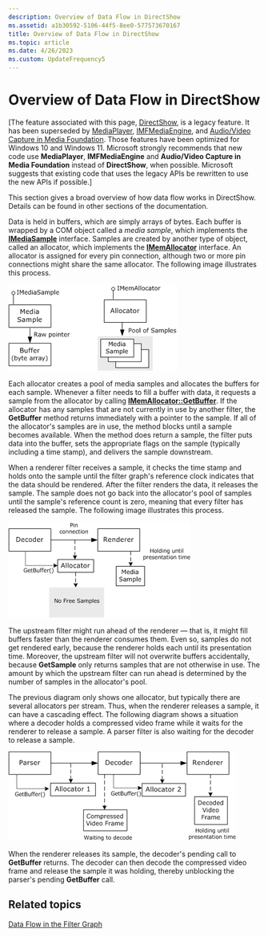 ```yaml
---
description: Overview of Data Flow in DirectShow
ms.assetid: a1b30592-5106-44f5-8ee0-577573670167
title: Overview of Data Flow in DirectShow
ms.topic: article
ms.date: 4/26/2023
ms.custom: UpdateFrequency5
---
```


# Overview of Data Flow in DirectShow

\[The feature associated with this page, [DirectShow](/windows/win32/directshow/directshow), is a legacy feature. It has been superseded by [MediaPlayer](/uwp/api/Windows.Media.Playback.MediaPlayer), [IMFMediaEngine](/windows/win32/api/mfmediaengine/nn-mfmediaengine-imfmediaengine), and [Audio/Video Capture in Media Foundation](/windows/win32/medfound/audio-video-capture-in-media-foundation). Those features have been optimized for Windows 10 and Windows 11. Microsoft strongly recommends that new code use **MediaPlayer**, **IMFMediaEngine** and **Audio/Video Capture in Media Foundation** instead of **DirectShow**, when possible. Microsoft suggests that existing code that uses the legacy APIs be rewritten to use the new APIs if possible.\]

This section gives a broad overview of how data flow works in DirectShow. Details can be found in other sections of the documentation.

Data is held in buffers, which are simply arrays of bytes. Each buffer is wrapped by a COM object called a *media sample*, which implements the [**IMediaSample**](/windows/desktop/api/Strmif/nn-strmif-imediasample) interface. Samples are created by another type of object, called an allocator, which implements the [**IMemAllocator**](/windows/desktop/api/Strmif/nn-strmif-imemallocator) interface. An allocator is assigned for every pin connection, although two or more pin connections might share the same allocator. The following image illustrates this process.

![buffers, samples, and allocators](images/dataflow.png)

Each allocator creates a pool of media samples and allocates the buffers for each sample. Whenever a filter needs to fill a buffer with data, it requests a sample from the allocator by calling [**IMemAllocator::GetBuffer**](/windows/desktop/api/Strmif/nf-strmif-imemallocator-getbuffer). If the allocator has any samples that are not currently in use by another filter, the **GetBuffer** method returns immediately with a pointer to the sample. If all of the allocator's samples are in use, the method blocks until a sample becomes available. When the method does return a sample, the filter puts data into the buffer, sets the appropriate flags on the sample (typically including a time stamp), and delivers the sample downstream.

When a renderer filter receives a sample, it checks the time stamp and holds onto the sample until the filter graph's reference clock indicates that the data should be rendered. After the filter renders the data, it releases the sample. The sample does not go back into the allocator's pool of samples until the sample's reference count is zero, meaning that every filter has released the sample. The following image illustrates this process.

![decoder waiting for a free media sample](images/dataflow2.png)

The upstream filter might run ahead of the renderer — that is, it might fill buffers faster than the renderer consumes them. Even so, samples do not get rendered early, because the renderer holds each until its presentation time. Moreover, the upstream filter will not overwrite buffers accidentally, because **GetSample** only returns samples that are not otherwise in use. The amount by which the upstream filter can run ahead is determined by the number of samples in the allocator's pool.

The previous diagram only shows one allocator, but typically there are several allocators per stream. Thus, when the renderer releases a sample, it can have a cascading effect. The following diagram shows a situation where a decoder holds a compressed video frame while it waits for the renderer to release a sample. A parser filter is also waiting for the decoder to release a sample.

![two filters waiting for samples](images/dataflow3.png)

When the renderer releases its sample, the decoder's pending call to **GetBuffer** returns. The decoder can then decode the compressed video frame and release the sample it was holding, thereby unblocking the parser's pending **GetBuffer** call.

## Related topics

<dl> <dt>

[Data Flow in the Filter Graph](data-flow-in-the-filter-graph.md)
</dt> </dl>

 

 



